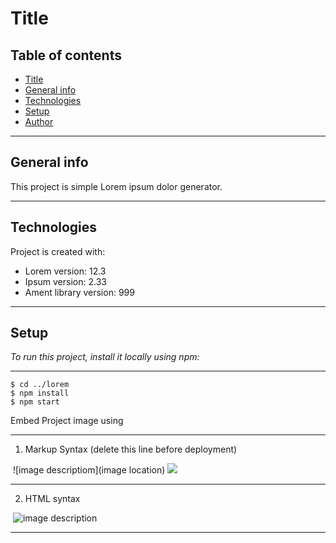 # Title 

## Table of contents
* [Title](#title)
* [General info](#general-info)
* [Technologies](#technologies)
* [Setup](#setup)
* [Author](#author)
----

## General info



This project is simple Lorem ipsum dolor generator.

---	
## Technologies
Project is created with:
* Lorem version: 12.3
* Ipsum version: 2.33
* Ament library version: 999

---	
## Setup

_To run this project, install it locally using npm:_

---

```
$ cd ../lorem
$ npm install
$ npm start
```
 

Embed Project image using 

---
1) Markup Syntax (delete this line before deployment)


![]()
![image descriptiom](image location) 
![](homework/week-3-homework/assets/img/Web%20KeyGen.png)

---
2) HTML syntax

<img src="" alt="">
<img src="imageName.format" alt="image description">

--- 
